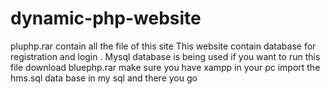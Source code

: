 # dynamic-php-website
pluphp.rar contain all the file of this site 
This website contain database for registration and login . Mysql database is being used
if you want to run this file download bluephp.rar
make sure you have xampp in your pc import the hms.sql data base in my sql and there you go
